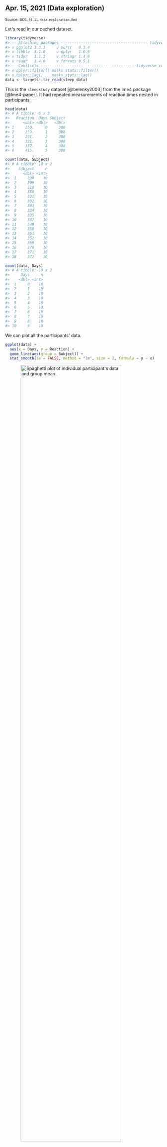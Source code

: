 <!--- Timestamp to trigger book rebuilds: 2021-04-14 09:08:52 --->

## Apr. 15, 2021 (Data exploration)

<small>Source: <code>2021-04-11-data-exploration.Rmd</code></small>

Let's read in our cached dataset.


```r
library(tidyverse)
#> -- Attaching packages --------------------------------------- tidyverse 1.3.0 --
#> v ggplot2 3.3.3     v purrr   0.3.4
#> v tibble  3.1.0     v dplyr   1.0.5
#> v tidyr   1.1.3     v stringr 1.4.0
#> v readr   1.4.0     v forcats 0.5.1
#> -- Conflicts ------------------------------------------ tidyverse_conflicts() --
#> x dplyr::filter() masks stats::filter()
#> x dplyr::lag()    masks stats::lag()
data <- targets::tar_read(sleep_data)
```

This is the `sleepstudy` dataset [@belenky2003] from the lme4 package
[@lme4-paper]. It had repeated measurements of reaction times nested in
participants.


```r
head(data)
#> # A tibble: 6 x 3
#>   Reaction  Days Subject
#>      <dbl> <dbl>   <dbl>
#> 1     250.     0     308
#> 2     259.     1     308
#> 3     251.     2     308
#> 4     321.     3     308
#> 5     357.     4     308
#> 6     415.     5     308

count(data, Subject)
#> # A tibble: 18 x 2
#>    Subject     n
#>      <dbl> <int>
#>  1     308    10
#>  2     309    10
#>  3     310    10
#>  4     330    10
#>  5     331    10
#>  6     332    10
#>  7     333    10
#>  8     334    10
#>  9     335    10
#> 10     337    10
#> 11     349    10
#> 12     350    10
#> 13     351    10
#> 14     352    10
#> 15     369    10
#> 16     370    10
#> 17     371    10
#> 18     372    10

count(data, Days)
#> # A tibble: 10 x 2
#>     Days     n
#>    <dbl> <int>
#>  1     0    18
#>  2     1    18
#>  3     2    18
#>  4     3    18
#>  5     4    18
#>  6     5    18
#>  7     6    18
#>  8     7    18
#>  9     8    18
#> 10     9    18
```

We can plot all the participants' data.


```r
ggplot(data) + 
  aes(x = Days, y = Reaction) + 
  geom_line(aes(group = Subject)) + 
  stat_smooth(se = FALSE, method = "lm", size = 2, formula = y ~ x)
```

<img src="assets/figure/2021-04-11-data-exploration/spaghetti-1.png" title="Spaghetti plot of individual participant's data and group mean." alt="Spaghetti plot of individual participant's data and group mean." width="80%" style="display: block; margin: auto;" />
